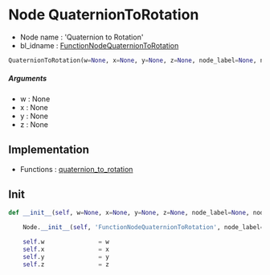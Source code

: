 # Node QuaternionToRotation

- Node name : 'Quaternion to Rotation'
- bl_idname : [FunctionNodeQuaternionToRotation](https://docs.blender.org/api/current/bpy.types.FunctionNodeQuaternionToRotation.html)


``` python
QuaternionToRotation(w=None, x=None, y=None, z=None, node_label=None, node_color=None, **kwargs)
```
##### Arguments

- w : None
- x : None
- y : None
- z : None

## Implementation

- Functions : [quaternion_to_rotation](/docs/GeoNodes/GeoNodesTree.md#quaternion_to_rotation)

## Init

``` python
def __init__(self, w=None, x=None, y=None, z=None, node_label=None, node_color=None, **kwargs):

    Node.__init__(self, 'FunctionNodeQuaternionToRotation', node_label=node_label, node_color=node_color, **kwargs)

    self.w               = w
    self.x               = x
    self.y               = y
    self.z               = z
```
